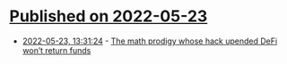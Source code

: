# [Published on 2022-05-23](index.md)

* [2022-05-23, 13:31:24](https://news.ycombinator.com/item?id=31478795) - [The math prodigy whose hack upended DeFi won’t return funds](https://www.bloomberg.com/news/features/2022-05-19/crypto-platform-hack-rocks-blockchain-community)
